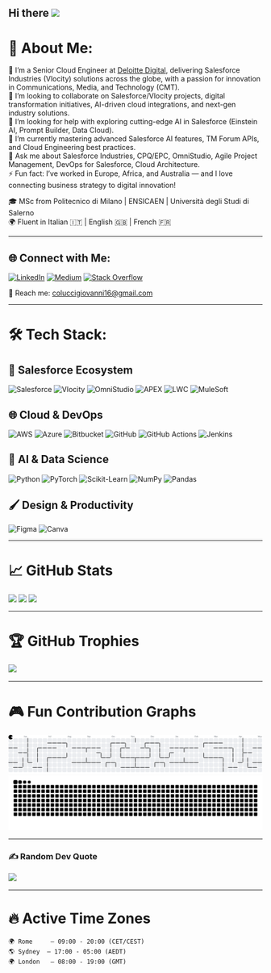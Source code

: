 ## Hi there <img src="https://media.giphy.com/media/hvRJCLFzcasrR4ia7z/giphy.gif" width="30px"/>

# 💫 About Me:
🔭 I’m a Senior Cloud Engineer at [Deloitte Digital](https://www.deloittedigital.com), delivering Salesforce Industries (Vlocity) solutions across the globe, with a passion for innovation in Communications, Media, and Technology (CMT).<br>
👯 I’m looking to collaborate on Salesforce/Vlocity projects, digital transformation initiatives, AI-driven cloud integrations, and next-gen industry solutions.<br>
🤝 I’m looking for help with exploring cutting-edge AI in Salesforce (Einstein AI, Prompt Builder, Data Cloud).<br>
🌱 I’m currently mastering advanced Salesforce AI features, TM Forum APIs, and Cloud Engineering best practices.<br>
💬 Ask me about Salesforce Industries, CPQ/EPC, OmniStudio, Agile Project Management, DevOps for Salesforce, Cloud Architecture.<br>
⚡ Fun fact: I’ve worked in Europe, Africa, and Australia — and I love connecting business strategy to digital innovation!<br>

🎓 MSc from Politecnico di Milano | ENSICAEN | Università degli Studi di Salerno  
🌍 Fluent in Italian 🇮🇹 | English 🇬🇧 | French 🇫🇷

---

## 🌐 Connect with Me:
[![LinkedIn](https://img.shields.io/badge/LinkedIn-%230077B5.svg?style=for-the-badge&logo=linkedin&logoColor=white)](https://linkedin.com/in/coluccigiovanni16)
[![Medium](https://img.shields.io/badge/Medium-12100E?style=for-the-badge&logo=medium&logoColor=white)](https://medium.com/@coluccigiovanni16)
[![Stack Overflow](https://img.shields.io/badge/StackOverflow-FE7A16?style=for-the-badge&logo=stack-overflow&logoColor=white)](https://stackoverflow.com/users/30377686)

📧 Reach me: [coluccigiovanni16@gmail.com](mailto:coluccigiovanni16@gmail.com)

---

# 🛠️ Tech Stack:
## 🚀 Salesforce Ecosystem
![Salesforce](https://img.shields.io/badge/Salesforce-00A1E0?style=for-the-badge&logo=salesforce&logoColor=white)
![Vlocity](https://img.shields.io/badge/Vlocity-00A1E0?style=for-the-badge&logo=salesforce&logoColor=white)
![OmniStudio](https://img.shields.io/badge/OmniStudio-1A73E8?style=for-the-badge&logo=salesforce&logoColor=white)
![APEX](https://img.shields.io/badge/Apex-0070D2?style=for-the-badge&logo=salesforce&logoColor=white)
![LWC](https://img.shields.io/badge/LWC-1589FF?style=for-the-badge&logo=lightning&logoColor=white)
![MuleSoft](https://img.shields.io/badge/MuleSoft-00AEEF?style=for-the-badge&logo=mulesoft&logoColor=white)

## 🌐 Cloud & DevOps
![AWS](https://img.shields.io/badge/AWS-FF9900?style=for-the-badge&logo=amazon-aws&logoColor=white)
![Azure](https://img.shields.io/badge/Azure-0072C6?style=for-the-badge&logo=microsoft-azure&logoColor=white)
![Bitbucket](https://img.shields.io/badge/Bitbucket-0747A6?style=for-the-badge&logo=bitbucket&logoColor=white)
![GitHub](https://img.shields.io/badge/GitHub-181717?style=for-the-badge&logo=github&logoColor=white)
![GitHub Actions](https://img.shields.io/badge/GitHub%20Actions-2088FF?style=for-the-badge&logo=github-actions&logoColor=white)
![Jenkins](https://img.shields.io/badge/Jenkins-D24939?style=for-the-badge&logo=jenkins&logoColor=white)

## 🧠 AI & Data Science
![Python](https://img.shields.io/badge/Python-3776AB?style=for-the-badge&logo=python&logoColor=white)
![PyTorch](https://img.shields.io/badge/PyTorch-EE4C2C?style=for-the-badge&logo=pytorch&logoColor=white)
![Scikit-Learn](https://img.shields.io/badge/Scikit%20Learn-F7931E?style=for-the-badge&logo=scikit-learn&logoColor=white)
![NumPy](https://img.shields.io/badge/Numpy-013243?style=for-the-badge&logo=numpy&logoColor=white)
![Pandas](https://img.shields.io/badge/Pandas-150458?style=for-the-badge&logo=pandas&logoColor=white)

## 🖌️ Design & Productivity
![Figma](https://img.shields.io/badge/Figma-F24E1E?style=for-the-badge&logo=figma&logoColor=white)
![Canva](https://img.shields.io/badge/Canva-00C4CC?style=for-the-badge&logo=canva&logoColor=white)

---

# 📈 GitHub Stats
![](https://github-readme-stats.vercel.app/api?username=coluccigiovanni16&theme=dark&hide_border=false&include_all_commits=true&count_private=true)
![](https://github-readme-streak-stats.herokuapp.com/?user=coluccigiovanni16&theme=dark&hide_border=false)
![](https://github-readme-stats.vercel.app/api/top-langs/?username=coluccigiovanni16&theme=dark&hide_border=false&layout=compact)

---

# 🏆 GitHub Trophies
![](https://github-profile-trophy.vercel.app/?username=coluccigiovanni16&theme=darkhub&no-frame=true&column=7&margin-w=10)

---

# 🎮 Fun Contribution Graphs
<picture>
  <source media="(prefers-color-scheme: dark)" srcset="https://raw.githubusercontent.com/coluccigiovanni16/coluccigiovanni16/output/pacman-contribution-graph-dark.svg">
  <source media="(prefers-color-scheme: light)" srcset="https://raw.githubusercontent.com/coluccigiovanni16/coluccigiovanni16/output/pacman-contribution-graph.svg">
  <img alt="Pac-Man Contribution Graph" src="https://raw.githubusercontent.com/coluccigiovanni16/coluccigiovanni16/output/pacman-contribution-graph.svg">
</picture>

<picture>
  <source media="(prefers-color-scheme: dark)" srcset="https://raw.githubusercontent.com/coluccigiovanni16/coluccigiovanni16/output/github-snake-dark.svg" />
  <source media="(prefers-color-scheme: light)" srcset="https://raw.githubusercontent.com/coluccigiovanni16/coluccigiovanni16/output/github-snake.svg" />
  <img alt="GitHub Snake" src="https://raw.githubusercontent.com/coluccigiovanni16/coluccigiovanni16/output/github-snake.svg" />
</picture>

---

### ✍️ Random Dev Quote
![](https://quotes-github-readme.vercel.app/api?type=horizontal&theme=radical)

---

# 🔥 Active Time Zones
```text
🌍 Rome     — 09:00 - 20:00 (CET/CEST)
🌎 Sydney  — 17:00 - 05:00 (AEDT)
🌍 London   — 08:00 - 19:00 (GMT)
